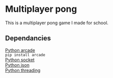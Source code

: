 # Multiplayer pong
This is a multiplayer pong game I made for school.

## Dependancies
[Python arcade](https://arcade.academy/)<br />
```pip install arcade```<br />
[Python socket](https://docs.python.org/3/library/socket.html)<br />
[Python json](https://docs.python.org/2/library/json.html)<br />
[Python threading](https://docs.python.org/2/library/threading.html)<br />
